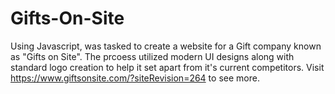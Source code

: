 # Gifts-On-Site

Using Javascript, was tasked to create a website for a Gift company known as "Gifts on Site". The prcoess utilized modern UI designs along with standard logo creation to help it set apart from it's current competitors. Visit https://www.giftsonsite.com/?siteRevision=264 to see more.

